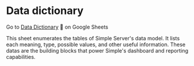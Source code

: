 # Data dictionary

Go to [Data Dictionary](https://docs.google.com/spreadsheets/d/1LOn9IzfuQXog2agGbNphweMNTV27K84yctjPs6b7USI/edit#gid=0) 📖 on Google Sheets 

This sheet enumerates the tables of Simple Server's data model. It lists each meaning, type, possible values, and other useful information. These datas are the building blocks that power Simple's dashboard and reporting capabilities.



